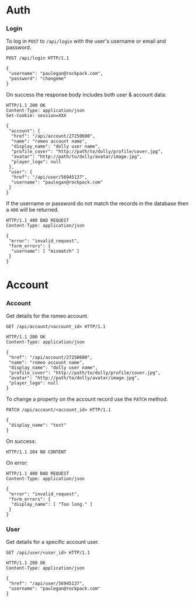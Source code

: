 Auth
====

### Login

To log in `POST` to `/api/login` with the user's username or email and password.

```http
POST /api/login HTTP/1.1

{
 "username": "paulegan@rockpack.com",
 "password": "changeme"
}
```

On success the response body includes both user & account data:

```http
HTTP/1.1 200 OK
Content-Type: application/json
Set-Cookie: session=XXX

{
 "account": {
  "href": "/api/account/27250600",
  "name": "romeo account name",
  "display_name": "dolly user name",
  "profile_cover": "http://path/to/dolly/profile/cover.jpg",
  "avatar": "http://path/to/dolly/avatar/image.jpg",
  "player_logo": null
 },
 "user": {
  "href": "/api/user/56945137",
  "username": "paulegan@rockpack.com"
 }
}
```

If the username or password do not match the records in the database then a `400` will
be returned.

```http
HTTP/1.1 400 BAD REQUEST
Content-Type: application/json

{
 "error": "invalid_request",
 "form_errors": {
  "username": [ "mismatch" ]
 }
}
```

Account
=======

### Account

Get details for the romeo account.

```http
GET /api/account/<account_id> HTTP/1.1
```

```http
HTTP/1.1 200 OK
Content-Type: application/json

{
 "href": "/api/account/27250600",
 "name": "romeo account name",
 "display_name": "dolly user name",
 "profile_cover": "http://path/to/dolly/profile/cover.jpg",
 "avatar": "http://path/to/dolly/avatar/image.jpg",
 "player_logo": null
}
```

To change a property on the account record use the `PATCH` method.

```http
PATCH /api/account/<account_id> HTTP/1.1

{
 "display_name": "test"
}
```

On success:

```http
HTTP/1.1 204 NO CONTENT
```

On error:

```http
HTTP/1.1 400 BAD REQUEST
Content-Type: application/json

{
 "error": "invalid_request",
 "form_errors": {
  "display_name": [ "Too long." ]
 }
}
```

### User

Get details for a specific account user.

```
GET /api/user/<user_id> HTTP/1.1
```

```http
HTTP/1.1 200 OK
Content-Type: application/json

{
 "href": "/api/user/56945137",
 "username": "paulegan@rockpack.com"
}
```
